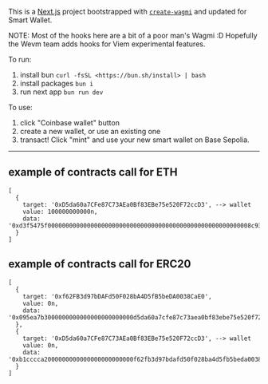 This is a [Next.js](https://nextjs.org) project bootstrapped with [`create-wagmi`](https://github.com/wevm/wagmi/tree/main/packages/create-wagmi) and updated for Smart Wallet.

NOTE: Most of the hooks here are a bit of a poor man's Wagmi :D Hopefully the Wevm team adds hooks for Viem experimental features.

To run:

1. install bun `curl -fsSL <https://bun.sh/install> | bash`
2. install packages `bun i`
3. run next app `bun run dev`

To use:

1. click "Coinbase wallet" button
2. create a new wallet, or use an existing one
3. transact! Click "mint" and use your new smart wallet on Base Sepolia.

-----
## example of contracts call for ETH
```
[
  {
    target: '0xD5da60a7CFe87C73AEa0Bf83EBe75e520F72ccD3', --> wallet
    value: 100000000000n,
    data: '0xd3f5475f000000000000000000000000000000000000000000000000000000008c936305'
  }
]
```

## example of contracts call for ERC20
```
[
  {
    target: '0xf62FB3d97bDAFd50F028bA4D5fB5beDA0038CaE0',
    value: 0n,
    data: '0x095ea7b3000000000000000000000000d5da60a7cfe87c73aea0bf83ebe75e520f72ccd30000000000000000000000000000000000000000000000001bc16d674ec80000'
  },
  {
    target: '0xD5da60a7CFe87C73AEa0Bf83EBe75e520F72ccD3', --> wallet
    value: 0n,
    data: '0xb1cccca2000000000000000000000000f62fb3d97bdafd50f028ba4d5fb5beda0038cae00000000000000000000000000000000000000000000000001bc16d674ec8000000000000000000000000000000000000000000000000000000000000bcc568e0'
  }
]
```